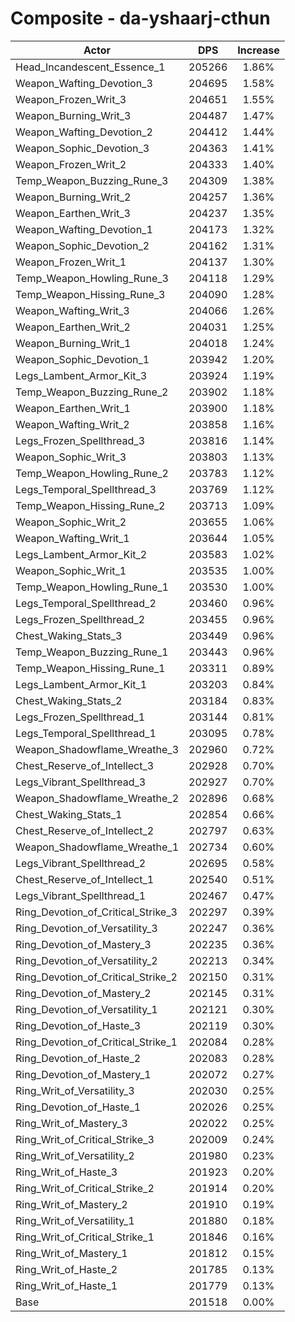 # Composite - da-yshaarj-cthun
| Actor | DPS | Increase |
|---|:---:|:---:|
|Head_Incandescent_Essence_1|205266|1.86%|
|Weapon_Wafting_Devotion_3|204695|1.58%|
|Weapon_Frozen_Writ_3|204651|1.55%|
|Weapon_Burning_Writ_3|204487|1.47%|
|Weapon_Wafting_Devotion_2|204412|1.44%|
|Weapon_Sophic_Devotion_3|204363|1.41%|
|Weapon_Frozen_Writ_2|204333|1.40%|
|Temp_Weapon_Buzzing_Rune_3|204309|1.38%|
|Weapon_Burning_Writ_2|204257|1.36%|
|Weapon_Earthen_Writ_3|204237|1.35%|
|Weapon_Wafting_Devotion_1|204173|1.32%|
|Weapon_Sophic_Devotion_2|204162|1.31%|
|Weapon_Frozen_Writ_1|204137|1.30%|
|Temp_Weapon_Howling_Rune_3|204118|1.29%|
|Temp_Weapon_Hissing_Rune_3|204090|1.28%|
|Weapon_Wafting_Writ_3|204066|1.26%|
|Weapon_Earthen_Writ_2|204031|1.25%|
|Weapon_Burning_Writ_1|204018|1.24%|
|Weapon_Sophic_Devotion_1|203942|1.20%|
|Legs_Lambent_Armor_Kit_3|203924|1.19%|
|Temp_Weapon_Buzzing_Rune_2|203902|1.18%|
|Weapon_Earthen_Writ_1|203900|1.18%|
|Weapon_Wafting_Writ_2|203858|1.16%|
|Legs_Frozen_Spellthread_3|203816|1.14%|
|Weapon_Sophic_Writ_3|203803|1.13%|
|Temp_Weapon_Howling_Rune_2|203783|1.12%|
|Legs_Temporal_Spellthread_3|203769|1.12%|
|Temp_Weapon_Hissing_Rune_2|203713|1.09%|
|Weapon_Sophic_Writ_2|203655|1.06%|
|Weapon_Wafting_Writ_1|203644|1.05%|
|Legs_Lambent_Armor_Kit_2|203583|1.02%|
|Weapon_Sophic_Writ_1|203535|1.00%|
|Temp_Weapon_Howling_Rune_1|203530|1.00%|
|Legs_Temporal_Spellthread_2|203460|0.96%|
|Legs_Frozen_Spellthread_2|203455|0.96%|
|Chest_Waking_Stats_3|203449|0.96%|
|Temp_Weapon_Buzzing_Rune_1|203443|0.96%|
|Temp_Weapon_Hissing_Rune_1|203311|0.89%|
|Legs_Lambent_Armor_Kit_1|203203|0.84%|
|Chest_Waking_Stats_2|203184|0.83%|
|Legs_Frozen_Spellthread_1|203144|0.81%|
|Legs_Temporal_Spellthread_1|203095|0.78%|
|Weapon_Shadowflame_Wreathe_3|202960|0.72%|
|Chest_Reserve_of_Intellect_3|202928|0.70%|
|Legs_Vibrant_Spellthread_3|202927|0.70%|
|Weapon_Shadowflame_Wreathe_2|202896|0.68%|
|Chest_Waking_Stats_1|202854|0.66%|
|Chest_Reserve_of_Intellect_2|202797|0.63%|
|Weapon_Shadowflame_Wreathe_1|202734|0.60%|
|Legs_Vibrant_Spellthread_2|202695|0.58%|
|Chest_Reserve_of_Intellect_1|202540|0.51%|
|Legs_Vibrant_Spellthread_1|202467|0.47%|
|Ring_Devotion_of_Critical_Strike_3|202297|0.39%|
|Ring_Devotion_of_Versatility_3|202247|0.36%|
|Ring_Devotion_of_Mastery_3|202235|0.36%|
|Ring_Devotion_of_Versatility_2|202213|0.34%|
|Ring_Devotion_of_Critical_Strike_2|202150|0.31%|
|Ring_Devotion_of_Mastery_2|202145|0.31%|
|Ring_Devotion_of_Versatility_1|202121|0.30%|
|Ring_Devotion_of_Haste_3|202119|0.30%|
|Ring_Devotion_of_Critical_Strike_1|202084|0.28%|
|Ring_Devotion_of_Haste_2|202083|0.28%|
|Ring_Devotion_of_Mastery_1|202072|0.27%|
|Ring_Writ_of_Versatility_3|202030|0.25%|
|Ring_Devotion_of_Haste_1|202026|0.25%|
|Ring_Writ_of_Mastery_3|202022|0.25%|
|Ring_Writ_of_Critical_Strike_3|202009|0.24%|
|Ring_Writ_of_Versatility_2|201980|0.23%|
|Ring_Writ_of_Haste_3|201923|0.20%|
|Ring_Writ_of_Critical_Strike_2|201914|0.20%|
|Ring_Writ_of_Mastery_2|201910|0.19%|
|Ring_Writ_of_Versatility_1|201880|0.18%|
|Ring_Writ_of_Critical_Strike_1|201846|0.16%|
|Ring_Writ_of_Mastery_1|201812|0.15%|
|Ring_Writ_of_Haste_2|201785|0.13%|
|Ring_Writ_of_Haste_1|201779|0.13%|
|Base|201518|0.00%|
